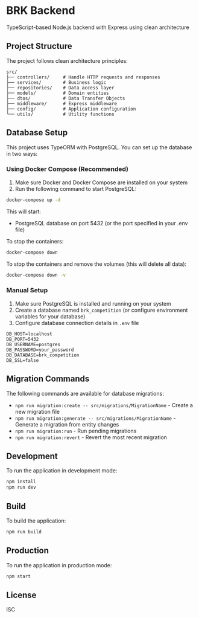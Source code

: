 # BRK Backend

TypeScript-based Node.js backend with Express using clean architecture

## Project Structure

The project follows clean architecture principles:

```
src/
├── controllers/     # Handle HTTP requests and responses
├── services/        # Business logic
├── repositories/    # Data access layer
├── models/          # Domain entities
├── dtos/            # Data Transfer Objects
├── middleware/      # Express middleware
├── config/          # Application configuration
└── utils/           # Utility functions
```

## Database Setup

This project uses TypeORM with PostgreSQL. You can set up the database in two ways:

### Using Docker Compose (Recommended)

1. Make sure Docker and Docker Compose are installed on your system
2. Run the following command to start PostgreSQL:

```bash
docker-compose up -d
```

This will start:
- PostgreSQL database on port 5432 (or the port specified in your .env file)

To stop the containers:

```bash
docker-compose down
```

To stop the containers and remove the volumes (this will delete all data):

```bash
docker-compose down -v
```

### Manual Setup

1. Make sure PostgreSQL is installed and running on your system
2. Create a database named `brk_competition` (or configure environment variables for your database)
3. Configure database connection details in `.env` file

```
DB_HOST=localhost
DB_PORT=5432
DB_USERNAME=postgres
DB_PASSWORD=your_password
DB_DATABASE=brk_competition
DB_SSL=false
```

## Migration Commands

The following commands are available for database migrations:

- `npm run migration:create -- src/migrations/MigrationName` - Create a new migration file
- `npm run migration:generate -- src/migrations/MigrationName` - Generate a migration from entity changes
- `npm run migration:run` - Run pending migrations
- `npm run migration:revert` - Revert the most recent migration

## Development

To run the application in development mode:

```bash
npm install
npm run dev
```

## Build

To build the application:

```bash
npm run build
```

## Production

To run the application in production mode:

```bash
npm start
```

## License

ISC 